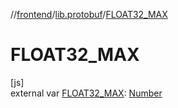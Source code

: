 //[frontend](../../index.md)/[lib.protobuf](index.md)/[FLOAT32_MAX](-f-l-o-a-t32_-m-a-x.md)

# FLOAT32_MAX

[js]\
external var [FLOAT32_MAX](-f-l-o-a-t32_-m-a-x.md): [Number](https://kotlinlang.org/api/latest/jvm/stdlib/kotlin/-number/index.html)
